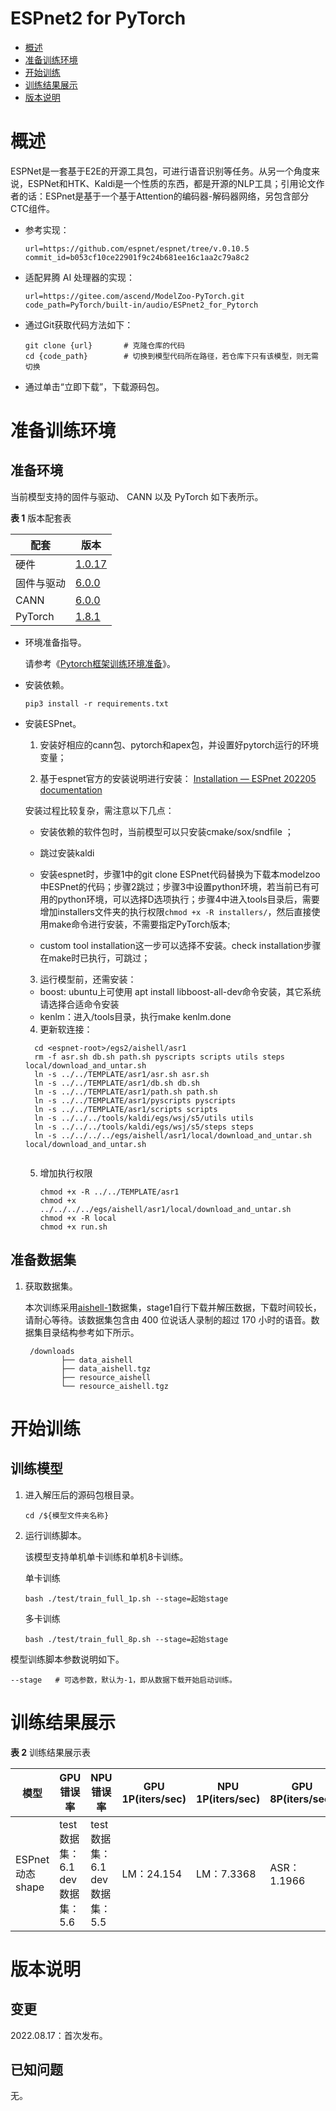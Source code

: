# ESPnet2 for PyTorch
- [概述](#概述)
- [准备训练环境](#准备训练环境)
- [开始训练](#开始训练)
- [训练结果展示](#训练结果展示)
- [版本说明](#版本说明)

# 概述
ESPNet是一套基于E2E的开源工具包，可进行语音识别等任务。从另一个角度来说，ESPNet和HTK、Kaldi是一个性质的东西，都是开源的NLP工具；引用论文作者的话：ESPnet是基于一个基于Attention的编码器-解码器网络，另包含部分CTC组件。

- 参考实现：

  ```
  url=https://github.com/espnet/espnet/tree/v.0.10.5
  commit_id=b053cf10ce22901f9c24b681ee16c1aa2c79a8c2
  ```

- 适配昇腾 AI 处理器的实现：

  ```
  url=https://gitee.com/ascend/ModelZoo-PyTorch.git
  code_path=PyTorch/built-in/audio/ESPnet2_for_Pytorch
  ```
  
- 通过Git获取代码方法如下：

  ```
  git clone {url}       # 克隆仓库的代码
  cd {code_path}        # 切换到模型代码所在路径，若仓库下只有该模型，则无需切换
  ```
  
- 通过单击“立即下载”，下载源码包。

# 准备训练环境

## 准备环境

 当前模型支持的固件与驱动、 CANN 以及 PyTorch 如下表所示。

  **表 1**  版本配套表

| 配套       | 版本                                                                           |
|------------------------------------------------------------------------------| ------------------------------------------------------------ |
| 硬件 | [1.0.17](https://www.hiascend.com/hardware/firmware-drivers?tag=commercial) |
| 固件与驱动 | [6.0.0](https://www.hiascend.com/hardware/firmware-drivers?tag=commercial) |
| CANN       | [6.0.0](https://www.hiascend.com/software/cann/commercial?version=6.0.RC1) |
| PyTorch    | [1.8.1](https://gitee.com/ascend/pytorch/tree/v1.8.1/)                    |

- 环境准备指导。

  请参考《[Pytorch框架训练环境准备](https://www.hiascend.com/document/detail/zh/ModelZoo/pytorchframework/ptes)》。
  
- 安装依赖。

  ```
  pip3 install -r requirements.txt
  ```
  
- 安装ESPnet。

  1. 安装好相应的cann包、pytorch和apex包，并设置好pytorch运行的环境变量；

  2. 基于espnet官方的安装说明进行安装： [Installation — ESPnet 202205 documentation](https://espnet.github.io/espnet/installation.html) 

  安装过程比较复杂，需注意以下几点：

  - 安装依赖的软件包时，当前模型可以只安装cmake/sox/sndfile ；

  - 跳过安装kaldi

  - 安装espnet时，步骤1中的git clone ESPnet代码替换为下载本modelzoo中ESPnet的代码；步骤2跳过；步骤3中设置python环境，若当前已有可用的python环境，可以选择D选项执行；步骤4中进入tools目录后，需要增加installers文件夹的执行权限```chmod +x -R installers/```，然后直接使用make命令进行安装，不需要指定PyTorch版本;
  
  - custom tool installation这一步可以选择不安装。check installation步骤在make时已执行，可跳过；
  
  3. 运行模型前，还需安装：

  - boost: ubuntu上可使用 apt install libboost-all-dev命令安装，其它系统请选择合适命令安装
  - kenlm：进入<espnet-root>/tools目录，执行make kenlm.done
  
  4. 更新软连接：
  
    ```
      cd <espnet-root>/egs2/aishell/asr1
      rm -f asr.sh db.sh path.sh pyscripts scripts utils steps local/download_and_untar.sh
      ln -s ../../TEMPLATE/asr1/asr.sh asr.sh
      ln -s ../../TEMPLATE/asr1/db.sh db.sh
      ln -s ../../TEMPLATE/asr1/path.sh path.sh
      ln -s ../../TEMPLATE/asr1/pyscripts pyscripts
      ln -s ../../TEMPLATE/asr1/scripts scripts
      ln -s ../../../tools/kaldi/egs/wsj/s5/utils utils
      ln -s ../../../tools/kaldi/egs/wsj/s5/steps steps
      ln -s ../../../../egs/aishell/asr1/local/download_and_untar.sh local/download_and_untar.sh
      
    ```
  
  5. 增加执行权限
  
     ```
     chmod +x -R ../../TEMPLATE/asr1
     chmod +x ../../../../egs/aishell/asr1/local/download_and_untar.sh
     chmod +x -R local
     chmod +x run.sh
     ```
  
     


## 准备数据集

1. 获取数据集。

   本次训练采用[aishell-1](https://www.aishelltech.com/kysjcp)数据集，stage1自行下载并解压数据，下载时间较长，请耐心等待。该数据集包含由 400 位说话人录制的超过 170 小时的语音。数据集目录结构参考如下所示。

   ```
    /downloads
           ├── data_aishell
           ├── data_aishell.tgz
           ├── resource_aishell
           └── resource_aishell.tgz
   ```


# 开始训练

## 训练模型

1. 进入解压后的源码包根目录。

   ```
   cd /${模型文件夹名称} 
   ```

2. 运行训练脚本。

   该模型支持单机单卡训练和单机8卡训练。

   单卡训练

    ```
    bash ./test/train_full_1p.sh --stage=起始stage 
    ```

    多卡训练
   
    ```
    bash ./test/train_full_8p.sh --stage=起始stage 
    ```

模型训练脚本参数说明如下。

```shell
--stage   # 可选参数，默认为-1，即从数据下载开始启动训练。
```


# 训练结果展示

**表 2**  训练结果展示表

| 模型            | GPU错误率                 | NPU错误率                 | GPU 1P(iters/sec) | NPU 1P(iters/sec) | GPU 8P(iters/sec) | NPU 8P(iters/sec) |
|---------------|------------------------|------------------------|-------------------|-------------------|-------------------|-------------------|
| ESPnet动态shape | test数据集：6.1 dev数据集：5.6 | test数据集：6.1 dev数据集：5.5 | LM：24.154         | LM：7.3368         | ASR：1.1966        | ASR：0.77794       |


# 版本说明

## 变更

2022.08.17：首次发布。

## 已知问题

无。







